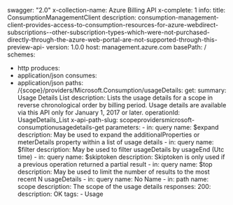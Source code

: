 swagger: "2.0"
x-collection-name: Azure Billing API
x-complete: 1
info:
  title: ConsumptionManagementClient
  description: consumption-management-client-provides-access-to-consumption-resources-for-azure-webdirect-subscriptions--other-subscription-types-which-were-not-purchased-directly-through-the-azure-web-portal-are-not-supported-through-this-preview-api-
  version: 1.0.0
host: management.azure.com
basePath: /
schemes:
- http
produces:
- application/json
consumes:
- application/json
paths:
  /{scope}/providers/Microsoft.Consumption/usageDetails:
    get:
      summary: Usage Details List
      description: Lists the usage details for a scope in reverse chronological order
        by billing period. Usage details are available via this API only for January
        1, 2017 or later.
      operationId: UsageDetails_List
      x-api-path-slug: scopeprovidersmicrosoft-consumptionusagedetails-get
      parameters:
      - in: query
        name: $expand
        description: May be used to expand the additionalProperties or meterDetails
          property within a list of usage details
      - in: query
        name: $filter
        description: May be used to filter usageDetails by usageEnd (Utc time)
      - in: query
        name: $skiptoken
        description: Skiptoken is only used if a previous operation returned a partial
          result
      - in: query
        name: $top
        description: May be used to limit the number of results to the most recent
          N usageDetails
      - in: query
        name: No Name
      - in: path
        name: scope
        description: The scope of the usage details
      responses:
        200:
          description: OK
      tags:
      - Usage